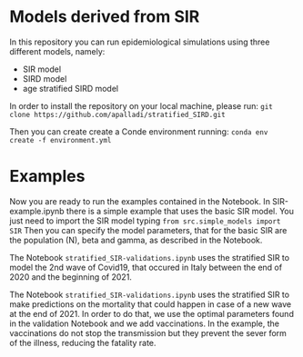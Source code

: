 # Models derived from SIR
In this repository you can run epidemiological simulations using three different models, namely:
- SIR model
- SIRD model
- age stratified SIRD model

In order to install the repository on your local machine, please run:
`git clone https://github.com/apalladi/stratified_SIRD.git`

Then you can create create a Conde environment running:
`conda env create -f environment.yml`

# Examples
Now you are ready to run the examples contained in the Notebook. 
In SIR-example.ipynb there is a simple example that uses the basic SIR model. 
You just need to import the SIR model typing 
```from src.simple_models import SIR``` 
Then you can specify the model parameters, that for the basic SIR are the population (N), beta and gamma, as described in the Notebook. 

The Notebook ```stratified_SIR-validations.ipynb``` uses the stratified SIR to model the 2nd wave of Covid19, that occured in Italy between the end of 2020 and the beginning of 2021. 

The Notebook ```stratified_SIR-validations.ipynb``` uses the stratified SIR to make predictions on the mortality that could happen in case of a new wave at the end of 2021. In order to do that, we use the optimal parameters found in the validation Notebook and we add vaccinations. In the example, the vaccinations do not stop the transmission but they prevent the sever form of the illness, reducing the fatality rate.  


